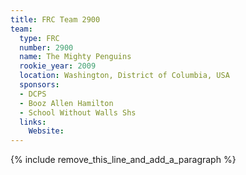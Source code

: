 ```yaml
---
title: FRC Team 2900
team:
  type: FRC
  number: 2900
  name: The Mighty Penguins
  rookie_year: 2009
  location: Washington, District of Columbia, USA
  sponsors:
  - DCPS
  - Booz Allen Hamilton
  - School Without Walls Shs
  links:
    Website:
---
```


{% include remove_this_line_and_add_a_paragraph %}